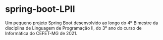 # spring-boot-LPII
Um pequeno projeto Spring Boot desenvolvido ao longo do 4º Bimestre da disciplina de Linguagem de Programação II, do 3º ano do curso de Informática do CEFET-MG de 2021.
